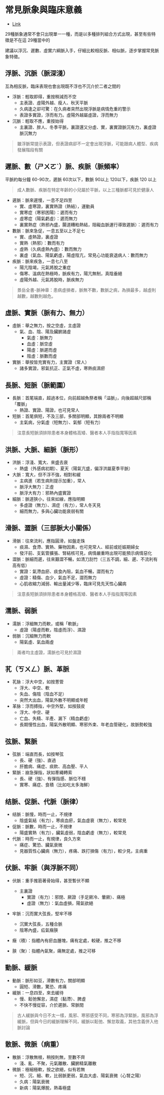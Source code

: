 # 常見脈象與臨床意義

- [Link](https://youtube.com/playlist?list=PLwqJzYEY8EGgGDgnx6C4FRPUT2uAlsl6U)

29種脈象通常不會只出現單一一種，而是以多種排列組合方式出現，甚至有些特徵是不在這 29種當中的

建議以浮沉、遲數、虛實六綱脈入手，仔細比較相反脈、相似脈，逐步掌握常見脈象特徵。


## 浮脈、沉脈（脈深淺）
互為相反脈，臨床表現也會出現既不浮也不沉介於二者之間的
- 浮脈：輕取即得，重按稍減而不空
  - 主表證、虛陽外越、瘦人、秋天平脈
  - 久病逢之卻可驚：在久病者突然出現浮脈是病情危重的警示
  - 表證多實證，浮而有力。虛陽外越屬虛證，浮而無力
- 沉脈：輕取不應，重按始得
  - 主裏證、胖人、冬季平脈，裏證還又分虛、實，裏實證脈沉有力，裏虛證脈沉無力

> 雖浮脈常提示表證，但表證病卻不一定會出現浮脈，可能跟病人體型、疾病發展階段有關


## 遲脈、數（ㄕㄨㄛˋ）脈、疾脈（脈頻率）
平脈約每分鐘 60-90次，遲脈 60次以下，數脈 90以上 120以下，疾脈 120 以上

> 成人數脈、疾脈在特定年齡的小兒屬於平脈，以上三種脈都可見於健康人

- 遲脈：脈來遲慢，一息不足四至
  - 實、虛寒證，裏實熱證（熱結），運動員
  - 實寒症（寒邪困陽）：遲而有力
  - 虛寒症（陽氣虧虛）：遲而無力
  - 裏實熱症（熱邪內盛，腸道糟粕熱結，阻礙血脈運行導致遲脈）：遲而有力
- 數脈：脈來急促，一息五至以上不足七
  - 實、虛熱證，裏虛證
  - 實熱（熱邪）：數而有力
  - 虛熱（久病虛熱內盛）：數而無力
  - 裏虛（氣血、陽氣虧虛，陽虛陰亢，常見心功能衰退病人：數而無力
- 疾脈：脈來疾急，一息七八至
  - 陽亢陰竭，元氣將脫之重症
  - 傷寒、溫病在熱極時，脈疾有力，陽亢無制，真陰垂絕
  - 虛陽外越、元氣將脫時，脈疾無力

> 景岳全書-脈神章：患病虛損者，脈無不數，數脈之病，為損最多，越虛則越數，越數則越危。


## 虛脈、實脈（脈有力、無力）
- 虛脈：舉之無力，按之空虛，主虛證
  - 氣、血、陰、陽及臟腑諸虛
    - 氣虛：脈無力
    - 血虛：脈空虛
    - 陽虛：脈遲而虛
    - 陰虛：脈數而虛
- 實脈：舉按皆充實有力，主實證（常人）
  - 諸多實證，邪氣抗正、正氣不虛，寒熱痰濕瘀


## 長脈、短脈（脈範圍）
- 長脈：首尾端直，超過本位，向前超越魚祭者稱「溢脈」，向後超越尺部稱「覆脈」
  - 熱證、實證、陽證，也可見常人
- 短脈：首尾俱短，不及三部，多關部明顯，其餘兩者不明顯
  - 主氣病，分氣虛（短無力）、氣郁（短有力）

> 注意長短脈須排除患者本身體格高矮、醫者本人手指指寬等因素


## 洪脈、大脈、細脈（脈形）
- 洪脈：浮淺、寬大、來盛去衰
  - 熱盛（外感病初期）、夏天（陽氣亢盛，偏浮洪屬夏季平脈）
- 大脈：寬大，但不浮不強，相對和緩
  - 主病進（若生病則提示加重），常人
  - 脈浮大無力：正虛
  - 脈浮大有力：邪熱內盛實證
- 細脈：脈道狹小，往來如線，應指明顯
  - 多虛證（無力）、濕症（有力），常人冬天見
  - 細而無力，多與心臟功能衰弱有關


## 滑脈、澀脈（三部脈大小關係）
- 滑脈：往來流利，應指圓滑，如盤走珠
  - 痰濕、食滯、實熱、藥物因素，也可見常人、經前或妊娠期婦女
  - 發汗前、支氣管擴張、腎結核可見，病情嚴重時出現可能預示病情惡化
- 澀脈：脈細而遲，往來艱澀不暢，如清刀刮竹（三五不調，細、遲、不流利有高有低）
  - 實證：氣滯血瘀、痰食內阻，氣血不暢，澀而有力
  - 虛證：精傷、血少，氣血不足，澀而無力
  - 心肌收縮力減弱、輸出量減少等，臨床可見先天性心臟病

> 注意長短脈須排除患者本身體格高矮、醫者本人手指指寬等因素


## 濡脈、弱脈
- 濡脈：浮細無力而軟，或稱「軟脈」
  - 虛證（陽虛而軟，陰虛而浮）、濕證
- 弱脈：沉細無力而軟
  - 陽氣虛、氣血兩虛

> 兩者均主虛證，濡脈也可見於濕證


## 芤（ㄎㄨㄥ）脈、革脈
- 芤脉：浮大中空，如按蔥管
  - 浮大、中空、軟
  - 失血、傷陰（陰血不足）
  - 突然大出血，陽氣外散不明顯或年輕
- 革脉：浮而搏指，中空外堅，如按鼓皮
  - 浮大、中空、硬
  - 亡血、失精、半產、漏下（精血虧虛）
  - 長期慢性出血，陽氣外散明顯、寒邪外束、年老血管硬化，故脈勢較強


## 弦脈、緊脈
- 弦脈：端直而長，如按琴弦
  - 長、硬（強）、直過
  - 肝膽病、痛症、痰飲、高血壓、平人
- 緊脈：崩急彈指，狀如牽繩轉索
  - 長、硬（強）、有彈指感、脈位不穩
  - 實寒、痛症、食積（比如吃太多海鮮）


## 结脈、促脈、代脈（脈律）
- 结脈：脈慢，時而一止，不規律
  - 陰盛氣結（有力），寒痰血瘀，氣血虛衰（無力），較常見
- 促脈：脈數，時而一止，不規律
  - 陽盛實熱（有力），臟氣虛弱，陰血虧虛（無力），較常見
- 代脈：時而一止，有規律，良久方來
  - 痛症、驚恐、臟氣衰微
  - 見器質性心臟病（無力），疼痛、跌打損傷（有力），較少見，主病重


## 伏脈、牢脈（與浮脈不同）
- 伏脈：重手推筋著骨始得，甚至暫伏不顯
  - 主裏證
    - 實證（有力）：邪閉、厥證（手足厥冷、暈厥）、痛極
    - 虛證（無力）：氣血虛損，陽氣欲絕
- 牢脈：沉而實大弦長，堅牢不移
  - 沉實大弦長，五種合脈
  - 陰寒內盛，疝氣癥脥

- 癥（積）：指體內有瘀血腫塊，痛有定處，較硬，推之不移
- 脥（聚）：指體內氣聚，痛無定處，推之可移


## 動脈、緩脈
- 動脈：脈形如豆，滑數有力，關部明顯
  - 圓短、滑數，驚恐、疼痛
- 緩脈：一息四至，來去緩待
  - 慢、鬆弛懈怠，濕症（黏滯）、脾虛
  - 不快不慢從容，介於遲脈、常脈間

> 古人緩脈與今日不太一樣，風邪、寒邪感受不同，寒邪為浮緊脈，風邪為浮緩脈，但與今日的緩脈理解不同，緩脈以鬆弛、懈怠取義，其他含義併入他脈討論


## 散脈、微脈（病重）
- 散脈：浮散無根，稍按則無，至數不齊
  - 淺、亂、不聚，元氣離散、臟腑精氣離散
- 微脈：極細極軟，按之欲絕，似有若無
  - 短、沉、細、軟，比弱脈更弱，氣血大虛、陽氣衰微（心腎之陽）
  - 久病：陽氣衰微
  - 新病：陽氣爆脫，熱毒極盛